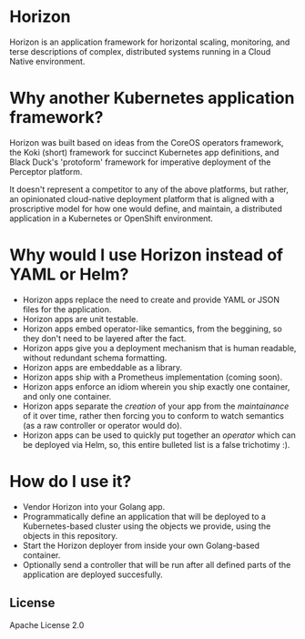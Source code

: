 # Horizon

Horizon is an application framework for horizontal scaling, monitoring, and terse descriptions of complex, distributed systems running in a Cloud Native environment.

# Why another Kubernetes application framework? 

Horizon was built based on ideas from the CoreOS operators framework, the Koki (short) framework for succinct Kubernetes app definitions, and Black Duck's 'protoform' framework for imperative deployment of the Perceptor platform.

It doesn't represent a competitor to any of the above platforms, but rather, an opinionated cloud-native deployment platform that is aligned with a proscriptive model for how one would define, and maintain, a distributed application in a Kubernetes or OpenShift environment.

# Why would I use Horizon instead of YAML or Helm?

- Horizon apps replace the need to create and provide YAML or JSON files for the application.   
- Horizon apps are unit testable.
- Horizon apps embed operator-like semantics, from the beggining, so they don't need to be layered after the fact.
- Horizon apps give you a deployment mechanism that is human readable, without redundant schema formatting.
- Horizon apps are embeddable as a library.
- Horizon apps ship with a Prometheus implementation (coming soon).
- Horizon apps enforce an idiom wherein you ship exactly one container, and only one container.
- Horizon apps separate the *creation* of your app from the *maintainance* of it over time, rather then forcing you to conform to watch semantics (as a raw controller or operator would do).
- Horizon apps can be used to quickly put together an *operator* which can be deployed via Helm, so, this entire bulleted list is a false trichotimy :).

# How do I use it?

- Vendor Horizon into your Golang app.
- Programmatically define an application that will be deployed to a Kubernetes-based cluster using the objects we provide, using the objects in this repository.  
- Start the Horizon deployer from inside your own Golang-based container.
- Optionally send a controller that will be run after all defined parts of the application are deployed succesfully.

## License

Apache License 2.0
